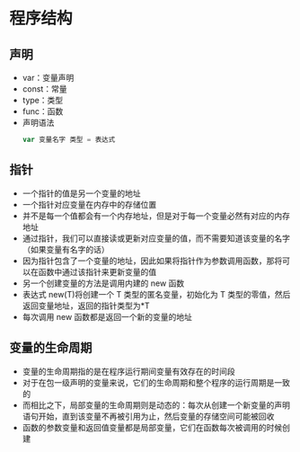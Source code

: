 # 程序结构

## 声明

- var：变量声明
- const：常量
- type：类型
- func：函数
- 声明语法
  ```go
  var 变量名字 类型 = 表达式
  ```

## 指针

- 一个指针的值是另一个变量的地址
- 一个指针对应变量在内存中的存储位置
- 并不是每一个值都会有一个内存地址，但是对于每一个变量必然有对应的内存地址
- 通过指针，我们可以直接读或更新对应变量的值，而不需要知道该变量的名字（如果变量有名字的话）
- 因为指针包含了一个变量的地址，因此如果将指针作为参数调用函数，那将可以在函数中通过该指针来更新变量的值
- 另一个创建变量的方法是调用内建的 new 函数
- 表达式 new(T)将创建一个 T 类型的匿名变量，初始化为 T 类型的零值，然后返回变量地址，返回的指针类型为\*T
- 每次调用 new 函数都是返回一个新的变量的地址

## 变量的生命周期

- 变量的生命周期指的是在程序运行期间变量有效存在的时间段
- 对于在包一级声明的变量来说，它们的生命周期和整个程序的运行周期是一致的
- 而相比之下，局部变量的生命周期则是动态的：每次从创建一个新变量的声明语句开始，直到该变量不再被引用为止，然后变量的存储空间可能被回收
- 函数的参数变量和返回值变量都是局部变量，它们在函数每次被调用的时候创建
